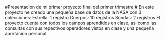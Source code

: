 #Presentacion de mi primer proyecto final del primer trimestre.#
En este proyecto he creado una pequeña base de datos de la NASA con 3 colecciones:
Estrella: 1 registro
Cuerpos: 10 registros
Sondas: 2 registros
El proyecto cuenta con todos los campos aprendidos en clase, asi como las consultas con sus repectivos operadores vistos en clase
y una pequeña aportacion personal
